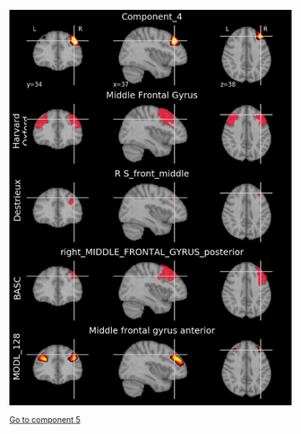 ![4](preliminary/4.jpg "Component 4")

[Go to component 5](https://parietal-inria.github.io/MODL_atlas/512/5 "Component 5")
